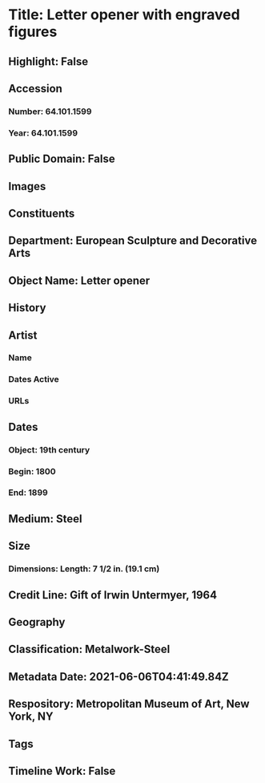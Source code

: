 # Title: Letter opener with engraved figures
## Highlight: False
## Accession
### Number: 64.101.1599
### Year: 64.101.1599
## Public Domain: False
## Images
## Constituents
## Department: European Sculpture and Decorative Arts
## Object Name: Letter opener
## History
## Artist
### Name
### Dates Active
### URLs
## Dates
### Object: 19th century
### Begin: 1800
### End: 1899
## Medium: Steel
## Size
### Dimensions: Length: 7 1/2 in. (19.1 cm)
## Credit Line: Gift of Irwin Untermyer, 1964
## Geography
## Classification: Metalwork-Steel
## Metadata Date: 2021-06-06T04:41:49.84Z
## Respository: Metropolitan Museum of Art, New York, NY
## Tags
## Timeline Work: False
